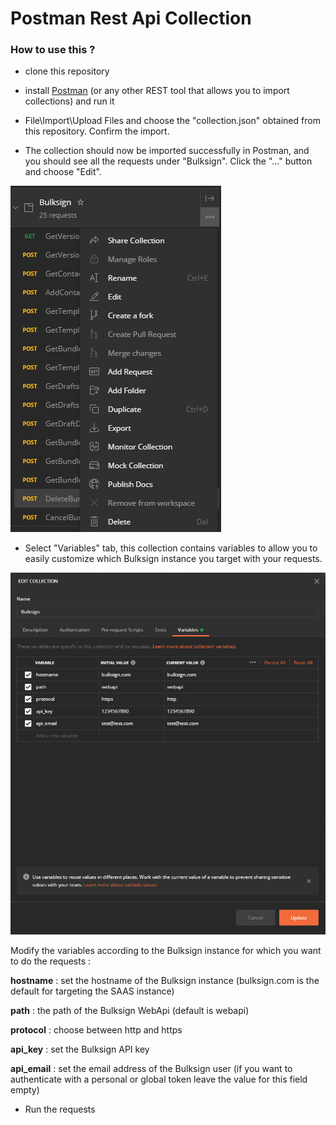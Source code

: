 # Postman Rest Api Collection



### How to use this ?

* clone this repository

* install <a href="https://www.postman.com/">Postman</a> (or any other REST tool that allows you to import collections) and run it

* File\Import\Upload Files and choose the "collection.json" obtained from this repository. Confirm the import.

* The collection should now be imported successfully in Postman, and you should see all the requests under "Bulksign". Click the "..." button and choose "Edit".

<img src="postman_edit.png" />


* Select "Variables" tab, this collection contains variables to allow you to easily customize which Bulksign instance you target with your requests.


<img src="postman_variables.png" />

Modify the variables according to the Bulksign instance for which you want to do the requests : 

**hostname** : set the hostname of the Bulksign instance (bulksign.com is the default for targeting the SAAS instance)

**path** : the path of the Bulksign WebApi  (default is webapi)

**protocol** : choose between http and https

**api_key** : set the Bulksign API key 

**api_email** : set the email address of the Bulksign user (if you want to authenticate with a personal or global token leave the value for this field empty)


* Run the requests

